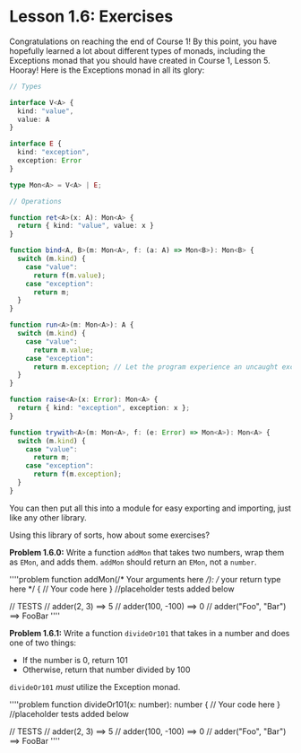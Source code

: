 # Lesson 1.6: Exercises

Congratulations on reaching the end of Course 1! By this point, you have hopefully learned a lot about different types of monads, including the Exceptions monad that you should have created in Course 1, Lesson 5. Hooray! Here is the Exceptions monad in all its glory:

```typescript
// Types

interface V<A> {
  kind: "value",
  value: A
}

interface E {
  kind: "exception",
  exception: Error
}

type Mon<A> = V<A> | E;

// Operations

function ret<A>(x: A): Mon<A> {
  return { kind: "value", value: x }
}

function bind<A, B>(m: Mon<A>, f: (a: A) => Mon<B>): Mon<B> {
  switch (m.kind) {
    case "value":
      return f(m.value);
    case "exception":
      return m;
  }
}

function run<A>(m: Mon<A>): A {
  switch (m.kind) {
    case "value":
      return m.value;
    case "exception":
      return m.exception; // Let the program experience an uncaught exception
  }
}

function raise<A>(x: Error): Mon<A> {
  return { kind: "exception", exception: x };
}

function trywith<A>(m: Mon<A>, f: (e: Error) => Mon<A>): Mon<A> {
  switch (m.kind) {
    case "value":
      return m;
    case "exception":
      return f(m.exception);
  }
}
```

You can then put all this into a module for easy exporting and importing, just like any other library.

Using this library of sorts, how about some exercises?

**Problem 1.6.0:** Write a function `addMon` that takes two numbers, wrap them as `EMon`, and adds them. `addMon` should return an `EMon`, not a `number`.

''''problem
function addMon<A>(/* Your arguments here */): /* your return type here */ {
  // Your code here
}
//placeholder tests added below

// TESTS
// adder(2, 3) ==> 5
// adder(100, -100) ==> 0
// adder("Foo", "Bar") ==> FooBar
''''

**Problem 1.6.1:** Write a function `divideOr101` that takes in a number and does one of two things:
- If the number is 0, return 101
- Otherwise, return that number divided by 100

`divideOr101` _must_ utilize the Exception monad.

''''problem
function divideOr101(x: number): number {
  // Your code here
}
//placeholder tests added below

// TESTS
// adder(2, 3) ==> 5
// adder(100, -100) ==> 0
// adder("Foo", "Bar") ==> FooBar
''''
